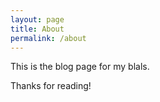 ```yaml
---
layout: page
title: About
permalink: /about
---
```


This is the blog page for my blals.

Thanks for reading!
